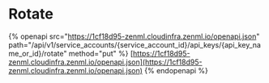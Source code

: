 # Rotate

{% openapi src="https://1cf18d95-zenml.cloudinfra.zenml.io/openapi.json" path="/api/v1/service_accounts/{service_account_id}/api_keys/{api_key_name_or_id}/rotate" method="put" %}
[https://1cf18d95-zenml.cloudinfra.zenml.io/openapi.json](https://1cf18d95-zenml.cloudinfra.zenml.io/openapi.json)
{% endopenapi %}
